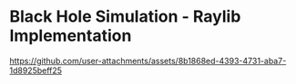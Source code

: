 # Black Hole Simulation - Raylib Implementation
https://github.com/user-attachments/assets/8b1868ed-4393-4731-aba7-1d8925beff25

